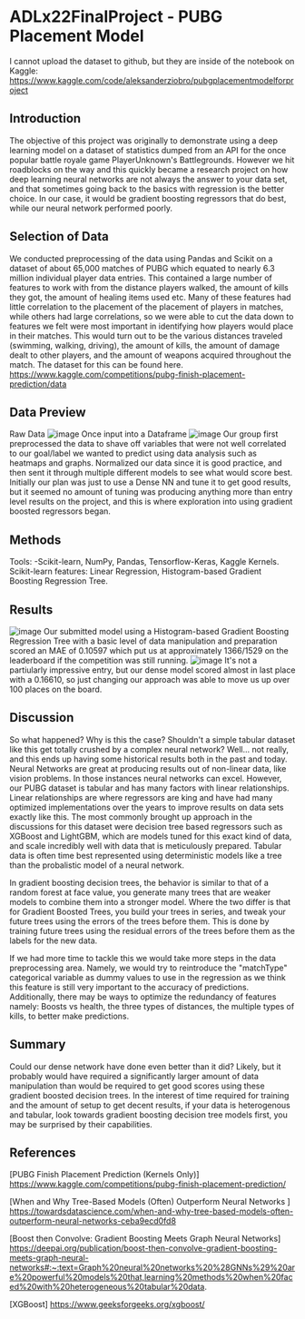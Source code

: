 # ADLx22FinalProject - PUBG Placement Model
I cannot upload the dataset to github, but they are inside of the notebook on Kaggle: https://www.kaggle.com/code/aleksanderziobro/pubgplacementmodelforproject
## Introduction
The objective of this project was originally to demonstrate using a deep learning model on a dataset of statistics dumped from an API for the once popular battle royale game PlayerUnknown's Battlegrounds. However we hit roadblocks on the way and this quickly became a research project on how deep learning neural networks are not always the answer to your data set, and that sometimes going back to the basics with regression is the better choice. In our case, it would be gradient boosting regressors that do best, while our neural network performed poorly. 
## Selection of Data
We conducted preprocessing of the data using Pandas and Scikit on a dataset of about 65,000 matches of PUBG which equated to nearly 6.3 million individual player data entries. This contained a large number of features to work with from the distance players walked, the amount of kills they got, the amount of healing items used etc. Many of these features had little correlation to the placement of the placement of players in matches, while others had large correlations, so we were able to cut the data down to features we felt were most important in identifying how players would place in their matches. This would turn out to be the various distances traveled (swimming, walking, driving), the amount of kills, the amount of damage dealt to other players, and the amount of weapons acquired throughout the match. The dataset for this can be found here. https://www.kaggle.com/competitions/pubg-finish-placement-prediction/data
## Data Preview
Raw Data
![image](https://user-images.githubusercontent.com/54987160/184511168-59b846b2-522b-47b3-a9cd-754c2db9b754.png)
Once input into a Dataframe
![image](https://user-images.githubusercontent.com/54987160/184511180-4493f72f-7195-4987-8ba9-f9b94d6033fc.png)
Our group first preprocessed the data to shave off variables that were not well correlated to our goal/label we wanted to predict using data analysis such as heatmaps and graphs. Normalized our data since it is good practice, and then sent it through multiple different models to see what would score best. Initially our plan was just to use a Dense NN and tune it to get good results, but it seemed no amount of tuning was producing anything more than entry level results on the project, and this is where exploration into using gradient boosted regressors began. 
## Methods
Tools: -Scikit-learn, NumPy, Pandas, Tensorflow-Keras, Kaggle Kernels.
Scikit-learn features: Linear Regression, Histogram-based Gradient Boosting Regression Tree.  
## Results
![image](https://user-images.githubusercontent.com/54987160/184516797-faadf9f4-df5c-4203-af90-219c8a072fb8.png)
Our submitted model using a Histogram-based Gradient Boosting Regression Tree with a basic level of data manipulation and preparation scored an MAE of 0.10597 which put us at approximately 1366/1529 on the leaderboard if the competition was still running.
![image](https://user-images.githubusercontent.com/54987160/184516854-5b2b2c9f-7a05-4bec-a8d9-df71547d19e1.png)
It's not a partiularly impressive entry, but our dense model scored almost in last place with a 0.16610, so just changing our approach was able to move us up over 100 places on the board. 
## Discussion
So what happened? Why is this the case? Shouldn't a simple tabular dataset like this get totally crushed by a complex neural network? Well... not really, and this ends up having some historical results both in the past and today. Neural Networks are great at producing results out of non-linear data, like vision problems. In those instances neural networks can excel. However, our PUBG dataset is tabular and has many factors with linear relationships. Linear relationships are where regressors are king and have had many optimized implementations over the years to improve results on data sets exactly like this. The most commonly brought up approach in the discussions for this dataset were decision tree based regressors such as XGBoost and LightGBM, which are models tuned for this exact kind of data, and scale incredibly well with data that is meticulously prepared. Tabular data is often time best represented using deterministic models like a tree than the probalistic model of a neural network. 

In gradient boosting decision trees, the behavior is similar to that of a random forest at face value, you generate many trees that are weaker models to combine them into a stronger model. Where the two differ is that for Gradient Boosted Trees, you build your trees in series, and tweak your future trees using the errors of the trees before them. This is done by training future trees using the residual errors of the trees before them as the labels for the new data. 

If we had more time to tackle this we would take more steps in the data preprocessing area. Namely, we would try to reintroduce the "matchType" categorical variable as dummy values to use in the regression as we think this feature is still very important to the accuracy of predictions. Additionally, there may be ways to optimize the redundancy of features namely: Boosts vs health, the three types of distances, the multiple types of kills, to better make predictions. 
## Summary
Could our dense network have done even better than it did? Likely, but it probably would have required a significantly larger amount of data manipulation than would be required to get good scores using these gradient boosted decision trees. In the interest of time required for training and the amount of setup to get decent results, if your data is heterogenous and tabular, look towards gradient boosting decision tree models first, you may be surprised by their capabilities. 
## References
[PUBG Finish Placement Prediction (Kernels Only)] https://www.kaggle.com/competitions/pubg-finish-placement-prediction/

[When and Why Tree-Based Models (Often) Outperform Neural Networks
] https://towardsdatascience.com/when-and-why-tree-based-models-often-outperform-neural-networks-ceba9ecd0fd8


[Boost then Convolve: Gradient Boosting Meets Graph Neural Networks] https://deepai.org/publication/boost-then-convolve-gradient-boosting-meets-graph-neural-networks#:~:text=Graph%20neural%20networks%20%28GNNs%29%20are%20powerful%20models%20that,learning%20methods%20when%20faced%20with%20heterogeneous%20tabular%20data.


[XGBoost] https://www.geeksforgeeks.org/xgboost/

